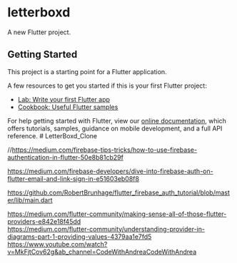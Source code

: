 # letterboxd

A new Flutter project.

## Getting Started

This project is a starting point for a Flutter application.

A few resources to get you started if this is your first Flutter project:

- [Lab: Write your first Flutter app](https://flutter.dev/docs/get-started/codelab)
- [Cookbook: Useful Flutter samples](https://flutter.dev/docs/cookbook)

For help getting started with Flutter, view our
[online documentation](https://flutter.dev/docs), which offers tutorials,
samples, guidance on mobile development, and a full API reference.
#   L e t t e r B o x d _ C l o n e 
 
 


//https://medium.com/firebase-tips-tricks/how-to-use-firebase-authentication-in-flutter-50e8b81cb29f

https://medium.com/firebase-developers/dive-into-firebase-auth-on-flutter-email-and-link-sign-in-e51603eb08f8

https://github.com/RobertBrunhage/flutter_firebase_auth_tutorial/blob/master/lib/main.dart

https://medium.com/flutter-community/making-sense-all-of-those-flutter-providers-e842e18f45dd   
https://medium.com/flutter-community/understanding-provider-in-diagrams-part-1-providing-values-4379aa1e7fd5
https://www.youtube.com/watch?v=MkFjtCov62g&ab_channel=CodeWithAndreaCodeWithAndrea